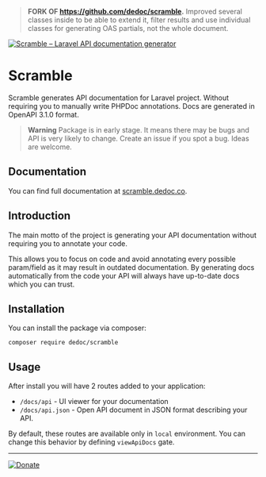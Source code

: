 > **FORK OF https://github.com/dedoc/scramble.**
> Improved several classes inside to be able to extend it, filter results and use individual classes for generating OAS partials, not the whole document.

<p>
  <a href="https://scramble.dedoc.co" target="_blank">
    <img src="./.github/gh-img.png?v=1" alt="Scramble – Laravel API documentation generator"/>
  </a>
</p>

# Scramble

Scramble generates API documentation for Laravel project. Without requiring you to manually write PHPDoc annotations. Docs are generated in OpenAPI 3.1.0 format.

> **Warning**
> Package is in early stage. It means there may be bugs and API is very likely to change. Create an issue if you spot a bug. Ideas are welcome.

## Documentation

You can find full documentation at [scramble.dedoc.co](https://scramble.dedoc.co).

## Introduction

The main motto of the project is generating your API documentation without requiring you to annotate your code.

This allows you to focus on code and avoid annotating every possible param/field as it may result in outdated documentation. By generating docs automatically from the code your API will always have up-to-date docs which you can trust.

## Installation
You can install the package via composer:
```shell
composer require dedoc/scramble
```

## Usage
After install you will have 2 routes added to your application:

- `/docs/api` - UI viewer for your documentation
- `/docs/api.json` - Open API document in JSON format describing your API.

By default, these routes are available only in `local` environment. You can change this behavior by defining `viewApiDocs` gate.

---

<p>
  <a href="https://savelife.in.ua/en/donate-en/" target="_blank">
    <img src="./.github/gh-promo.svg?v=1" alt="Donate"/>
  </a>
</p> 
